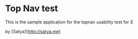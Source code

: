 # Top Nav test

This is the sample application for the topnav usability test for S

by [Satya]{http://satya.me}